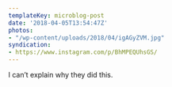 ```yaml
---
templateKey: microblog-post
date: '2018-04-05T13:54:47Z'
photos:
- "/wp-content/uploads/2018/04/igAGyZVM.jpg"
syndication:
- https://www.instagram.com/p/BhMPEQUhsGS/
---
```


I can’t explain why they did this.

